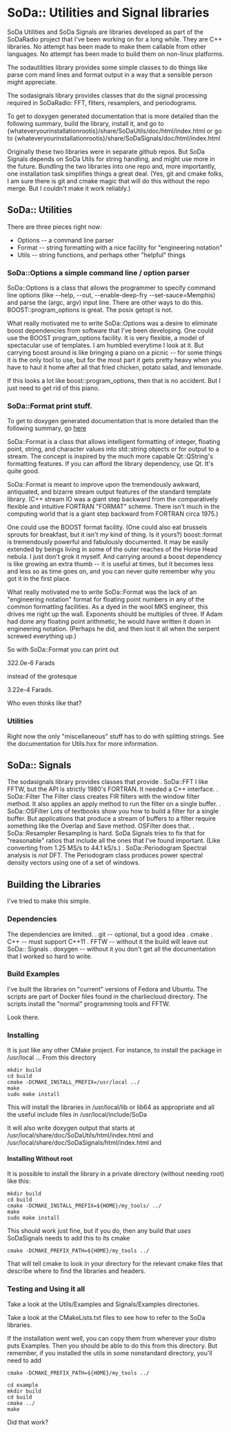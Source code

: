 # SoDa:: Utilities and Signal libraries

SoDa Utilities and SoDa Signals are libraries developed as part of the
SoDaRadio project that I've been working on for a long while. They
are C++ libraries. No attempt has been made to make them callable
from other languages. No attempt has been made to build them on
non-linux platforms.  

The sodautilities library provides some simple classes to do things
like parse com mand lines and format output in a way that a sensible
person might appreciate.

The sodasignals library provides classes that do the signal
processing required in SoDaRadio: FFT, filters, resamplers,
and periodograms.

To get to doxygen generated documentation that is more detailed than
the following summary, build the library, install it, and go to
{whateveryourinstallationrootis}/share/SoDaUtils/doc/html/index.html
or go to
{whateveryourinstallationrootis}/share/SoDaSignals/doc/html/index.html

Originally these two libraries were in separate github repos. But
SoDa Signals depends on SoDa Utils for string handling, and might
use more in the future. Bundling the two libraries into one
repo and, more importantly, one installation task simplifies
things a great deal. (Yes, git and cmake folks, I am sure there
is git and cmake magic that will do this without the repo merge.
But I couldn't make it work reliably.)
  
## SoDa:: Utilities

There are three pieces right now:
* Options -- a command line parser
* Format -- string formatting with a nice facility for "engineering notation"
* Utils -- string functions, and perhaps other "helpful" things

### SoDa::Options a simple command line / option parser

 SoDa::Options is a class that allows the programmer to specify
 command line options (like --help, --out, --enable-deep-fry --set-sauce=Memphis)
 and parse the (argc, argv) input line.  There are other ways to do
 this.  BOOST::program_options is great. The posix getopt is not.
 
 What really motivated me to write SoDa::Options was a desire to
 eliminate boost dependencies from software that I've been developing.
 One could use the BOOST program_options facility. It is very flexible,
 a model of spectacular use of templates.  I am humbled everytime I
 look at it.   But carrying boost around is like bringing a piano on
 a picnic -- for some things it is the only tool to use, but for
 the most part it gets pretty heavy when you have to haul it home
 after all that fried chicken, potato salad, and lemonade. 
 

 If this looks a lot like boost::program_options, then that is no
 accident.  But I just need to get rid of this piano.

### SoDa::Format print stuff.

 To get to doxygen generated documentation that is more detailed 
 than the following summary, go [here](https://kb1vc.github.io/SoDaFormat/)

 SoDa::Format is a class that allows intelligent formatting of
 integer, floating point, string, and character values into
 std::string objects or for output to a stream.  The concept is
 inspired by the much more capable Qt::QString's formatting
 features. If you can afford the library dependency, use Qt. It's
 quite good. 

 SoDa::Format is meant to improve upon the tremendously awkward, antiquated, and bizarre
 stream output features of the standard template library. (C++ stream IO was a giant step 
 backward from the comparatively flexible and intuitive FORTRAN "FORMAT" scheme. There isn't
 much in the computing world that is a giant step backward from FORTRAN circa 1975.)
 
 One could use the BOOST format facility. (One could also eat
 brussels sprouts for breakfast, but it isn't *my* kind of thing.
 Is it yours?) boost::format is tremendously powerful and fabulously
 documented.  It may be easily extended by beings living in some of
 the outer reaches of the Horse Head nebula. I just don't grok it
 myself. And carrying around a boost dependency is like growing an
 extra thumb -- it is useful at times, but it becomes less and less
 so as time goes on, and you can never quite remember why you
 got it in the first place.
 
 What really motivated me to write SoDa::Format was the lack of an
 "engineering notation" format for floating point numbers in any of
 the common formatting facilities.  As a dyed in the wool MKS
 engineer, this drives me right up the wall.  Exponents should be multiples of
 three.  If Adam had done any floating point arithmetic, he would have written
 it down in engineering notation.  (Perhaps he did, and then lost it all when
 the serpent screwed everything up.)  

So with SoDa::Format you can print out

322.0e-6 Farads

instead of the grotesque

3.22e-4 Farads.

Who even *thinks* like that?

### Utilities

Right now the only "miscellaneous" stuff has to do with splitting strings.
See the documentation for Utils.hxx for more information. 

## SoDa:: Signals


The sodasignals library provides classes that provide
  . SoDa::FFT I like FFTW, but the API is strictly
  1980's FORTRAN. It needed a C++ interface.
  . SoDa::Filter  The Filter class creates FIR filters
  with the window filter method. It also applies an
  apply method to run the filter on a single buffer. 
  . SoDa::OSFilter Lots of textbooks show you how to
  build a filter for a single buffer. But applications
  that produce a stream of buffers to a filter require
  something like the Overlap and Save method. OSFilter
  does that.
  . SoDa::Resampler  Resampling is hard. SoDa Signals
  tries to fix that for "reasonable" ratios that include
  all the ones that I've found important. (Like converting
  from 1.25 MS/s to 44.1 kS/s.)
  . SoDa::Periodogram Spectral analysis is *not* DFT.
  The Periodogram class produces power spectral density
  vectors using one of a set of windows. 

## Building the Libraries

I've tried to make this simple. 

### Dependencies

The dependencies are limited.
  . git -- optional, but a good idea
  . cmake
  . C++ -- must support C++11
  . FFTW -- without it the build will leave out SoDa:: Signals
  . doxygen -- without it you don't get all the documentation
  that I worked so hard to write.

### Build Examples

I've built the libraries on "current" versions of Fedora and Ubuntu.
The scripts are part of Docker files found in the charliecloud
directory. The scripts install the "normal" programming tools
and FFTW.

Look there. 

### Installing

It is just like any other CMake project.  For instance, to install the
package in /usr/local ... From this directory

```
mkdir build
cd build
cmake -DCMAKE_INSTALL_PREFIX=/usr/local ../
make
sudo make install
```


This will install the libraries in /usr/local/lib or lib64 as appropriate
and all the useful include files in /usr/local/include/SoDa

It will also write doxygen output that starts at /usr/local/share/doc/SoDaUtils/html/index.html and
/usr/local/share/doc/SoDaSignals/html/index.html and 


#### Installing Without root
It is possible to install the library in a private directory (without needing root) like this: 


```
mkdir build
cd build
cmake -DCMAKE_INSTALL_PREFIX=${HOME}/my_tools/ ../
make
sudo make install
```

This should work just fine, but if you do, then any build that *uses*
SoDaSignals needs to add this to its cmake

```
cmake -DCMAKE_PREFIX_PATH=${HOME}/my_tools ../
```

That will tell cmake to look in your directory for the relevant cmake
files that describe where to find the libraries and headers.

### Testing and Using it all

Take a look at the Utils/Examples and Signals/Examples directories.

Take a look at the CMakeLists.txt files to see how to refer
to the SoDa libraries. 

If the installation went well, you can copy them from wherever your
distro puts Examples.
Then you should be able to do this from this directory.  But remember, if you installed the utils in some nonstandard directory, you'll need to add
```
cmake -DCMAKE_PREFIX_PATH=${HOME}/my_tools ../
```

```
cd example
mkdir build
cd build
cmake ../
make
```

Did that work?

